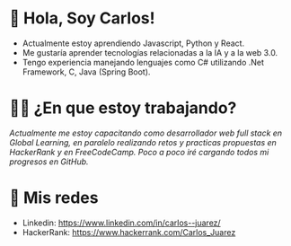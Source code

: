 # 👋 Hola, Soy Carlos!

- Actualmente estoy aprendiendo Javascript, Python y React. 
- Me gustaría aprender tecnologías relacionadas a la IA y a la web 3.0.
- Tengo experiencia manejando lenguajes como C# utilizando .Net Framework, C, Java (Spring Boot).

# 👨‍💻 ¿En que estoy trabajando?
_Actualmente me estoy capacitando como desarrollador web full stack en Global Learning, en paralelo realizando retos y practicas propuestas en HackerRank y en FreeCodeCamp. 
Poco a poco iré cargando todos mi progresos en GitHub._

# 🔵 Mis redes
- Linkedin: https://www.linkedin.com/in/carlos--juarez/
- HackerRank: https://www.hackerrank.com/Carlos_Juarez





<!---
carlosjuarez-s/carlosjuarez-s is a ✨ special ✨ repository because its `README.md` (this file) appears on your GitHub profile.
You can click the Preview link to take a look at your changes.
--->
